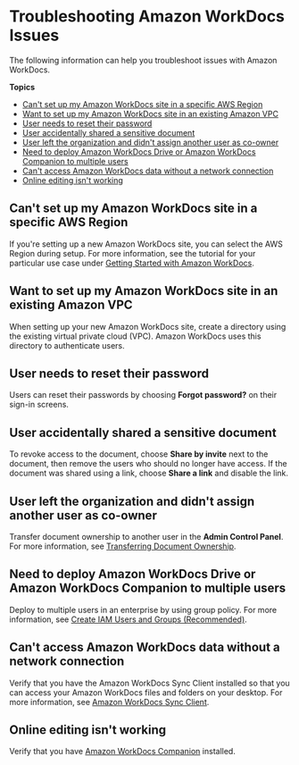 # Troubleshooting Amazon WorkDocs Issues<a name="troubleshooting"></a>

The following information can help you troubleshoot issues with Amazon WorkDocs\.

**Topics**
+ [Can't set up my Amazon WorkDocs site in a specific AWS Region](#region)
+ [Want to set up my Amazon WorkDocs site in an existing Amazon VPC](#existing-vpc)
+ [User needs to reset their password](#password)
+ [User accidentally shared a sensitive document](#sensitive-share)
+ [User left the organization and didn't assign another user as co\-owner](#user-left)
+ [Need to deploy Amazon WorkDocs Drive or Amazon WorkDocs Companion to multiple users](#deploy-multiple)
+ [Can't access Amazon WorkDocs data without a network connection](#access-no-network)
+ [Online editing isn't working](#online-editing)

## Can't set up my Amazon WorkDocs site in a specific AWS Region<a name="region"></a>

If you're setting up a new Amazon WorkDocs site, you can select the AWS Region during setup\. For more information, see the tutorial for your particular use case under [Getting Started with Amazon WorkDocs](getting_started.md)\.

## Want to set up my Amazon WorkDocs site in an existing Amazon VPC<a name="existing-vpc"></a>

When setting up your new Amazon WorkDocs site, create a directory using the existing virtual private cloud \(VPC\)\. Amazon WorkDocs uses this directory to authenticate users\.

## User needs to reset their password<a name="password"></a>

Users can reset their passwords by choosing **Forgot password?** on their sign\-in screens\.

## User accidentally shared a sensitive document<a name="sensitive-share"></a>

To revoke access to the document, choose **Share by invite** next to the document, then remove the users who should no longer have access\. If the document was shared using a link, choose **Share a link** and disable the link\.

## User left the organization and didn't assign another user as co\-owner<a name="user-left"></a>

Transfer document ownership to another user in the **Admin Control Panel**\. For more information, see [Transferring Document Ownership](transfer-docs.md)\.

## Need to deploy Amazon WorkDocs Drive or Amazon WorkDocs Companion to multiple users<a name="deploy-multiple"></a>

Deploy to multiple users in an enterprise by using group policy\. For more information, see [Create IAM Users and Groups \(Recommended\)](prereqs.md#create_iam_user)\.

## Can't access Amazon WorkDocs data without a network connection<a name="access-no-network"></a>

Verify that you have the Amazon WorkDocs Sync Client installed so that you can access your Amazon WorkDocs files and folders on your desktop\. For more information, see [Amazon WorkDocs Sync Client](https://docs.aws.amazon.com/workdocs/latest/userguide/sync_client_help.html)\.

## Online editing isn't working<a name="online-editing"></a>

Verify that you have [Amazon WorkDocs Companion](https://amazonworkdocs.com/en/clients) installed\.